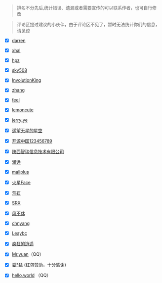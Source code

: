 
> 排名不分先后,统计错误、遗漏或者需要宣传的可以联系作者，也可自行修改

> 评论区提过建议的小伙伴，由于评论区不见了，暂时无法统计你们的信息，请见谅

- [x] [darren](https://gitee.com/ydq)
- [x] [xhal](https://gitee.com/xhal)
- [x] [hpz](https://gitee.com/hpz120)
- [x] [sky508](https://gitee.com/sky508)
- [x] [InvolutionKing](https://gitee.com/wwstudy)
- [x] [zhang](https://gitee.com/xinsen)
- [x] [feel](https://gitee.com/xujiahuim)
- [x] [lemoncute](https://gitee.com/mingkai_lemon)
- [x] [jerry_ye](https://gitee.com/jerry_ye)
- [x] [遥望无星的星空](https://gitee.com/qq1738328987)
- [x] [开源中国123456789](https://gitee.com/objectboy)
- [x] [陕西智瑞信息技术有限公司](https://gitee.com/xionglz)
- [x] [涌远](https://gitee.com/xinjinbao)
- [x] [mallplus](https://gitee.com/catshen)
- [x] [火星Face](https://gitee.com/netlomin)
- [x] [荒石](https://gitee.com/lycvip)
- [x] [SRX](https://gitee.com/GetOver)
- [x] [风不休](https://gitee.com/dreign)
- [x] [chnyang](https://gitee.com/chnyang)
- [x] [Leaybc](https://gitee.com/Leaybc)
- [x] [疯狂的逍遥](https://gitee.com/wlz-xb)
- [x] [Mr.yuan]()（QQ）
- [x] [娄*猛]() (红包赞助，十分感谢)
- [x] [hello,world]() （QQ）

